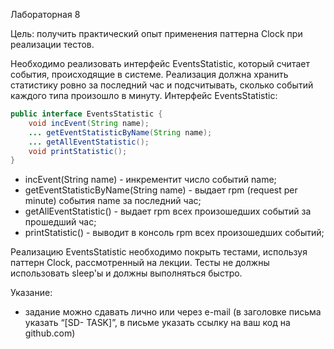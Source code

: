 Лабораторная 8

Цель: получить практический опыт применения паттерна Clock при реализации тестов.

Необходимо реализовать интерфейс EventsStatistic, который считает события, происходящие в
системе. Реализация должна хранить статистику ровно за последний час и подсчитывать,
сколько событий каждого типа произошло в минуту. Интерфейс EventsStatistic:
```Java
public interface EventsStatistic {
    void incEvent(String name);
    ... getEventStatisticByName(String name);
    ... getAllEventStatistic();
    void printStatistic();
}
```
* incEvent(String name) - инкрементит число событий name;
* getEventStatisticByName(String name) - выдает rpm (request per minute) события name за последний час;
* getAllEventStatistic() - выдает rpm всех произошедших событий за  прошедший час;
* printStatistic() - выводит в консоль rpm всех произошедших событий;

Реализацию EventsStatistic необходимо покрыть тестами, используя паттерн Clock,
рассмотренный на лекции. Тесты не должны использовать sleep'ы и должны выполняться
быстро.

Указание:
* задание можно сдавать лично или через e-mail (в заголовке письма указать “[SD-
TASK]”, в письме указать ссылку на ваш код на github.com)
